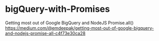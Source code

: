 # bigQuery-with-Promises
Getting most out of Google BigQuery and NodeJS Promise.all()
https://medium.com/@emdeepak/getting-most-out-of-google-bigquery-and-nodejs-promise-all-c4f73e30ca28
